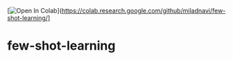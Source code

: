[![Open In Colab](https://colab.research.google.com/assets/colab-badge.svg)](https://colab.research.google.com/github/miladnavi/few-shot-learning/]

# few-shot-learning

